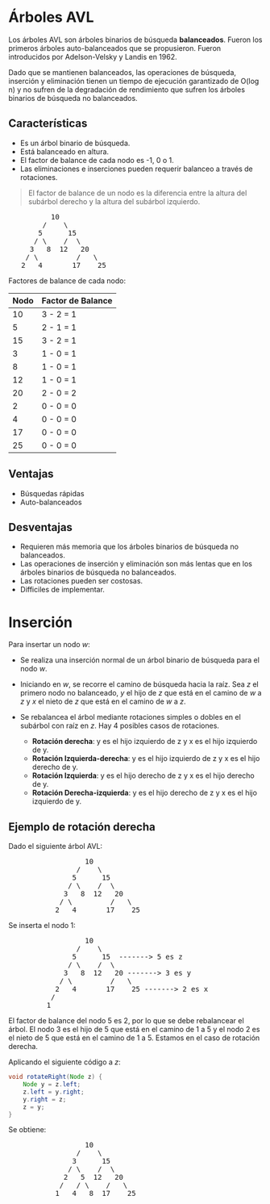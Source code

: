 # Árboles AVL
Los árboles AVL son árboles binarios de búsqueda **balanceados**. Fueron los primeros árboles auto-balanceados que se propusieron. Fueron introducidos por Adelson-Velsky y Landis en 1962.

Dado que se mantienen balanceados, las operaciones de búsqueda, inserción y eliminación tienen un tiempo de ejecución garantizado de O(log n) y no sufren de la degradación de rendimiento que sufren los árboles binarios de búsqueda no balanceados.

## Características
- Es un árbol binario de búsqueda.
- Está balanceado en altura.
- El factor de balance de cada nodo es -1, 0 o 1.
- Las eliminaciones e inserciones pueden requerir balanceo a través de rotaciones.

> El factor de balance de un nodo es la diferencia entre la altura del subárbol derecho y la altura del subárbol izquierdo.

<pre>
          10
        /    \
       5      15
      / \    /  \
     3   8  12   20
    / \         /   \
   2   4       17    25
</pre>


Factores de balance de cada nodo:

| Nodo | Factor de Balance |
|------|------------------|
| 10   | 3 - 2 = 1       |
| 5    | 2 - 1 = 1       |
| 15   | 3 - 2 = 1       |
| 3    | 1 - 0 = 1       |
| 8    | 1 - 0 = 1       |
| 12   | 1 - 0 = 1       |
| 20   | 2 - 0 = 2       |
| 2    | 0 - 0 = 0       |
| 4    | 0 - 0 = 0       |
| 17   | 0 - 0 = 0       |
| 25   | 0 - 0 = 0       |


## Ventajas
- Búsquedas rápidas
- Auto-balanceados

## Desventajas
- Requieren más memoria que los árboles binarios de búsqueda no balanceados.
- Las operaciones de inserción y eliminación son más lentas que en los árboles binarios de búsqueda no balanceados.
- Las rotaciones pueden ser costosas.
- Difficiles de implementar.

# Inserción
Para insertar un nodo _w_: 
- Se realiza una inserción normal de un árbol binario de búsqueda para el nodo _w_.
- Iniciando en _w_, se recorre el camino de búsqueda hacia la raíz. Sea _z_ el primero nodo no balanceado, _y_ el hijo de _z_ que está en el camino de _w_ a _z_ y _x_ el nieto de _z_ que está en el camino de _w_ a _z_.
- Se rebalancea el árbol mediante rotaciones simples o dobles en el subárbol con raíz en _z_. Hay 4 posibles casos de rotaciones.
 
    - **Rotación derecha**: y es el hijo izquierdo de z y x es el hijo izquierdo de y. 
    - **Rotación Izquierda-derecha**: y es el hijo izquierdo de z y x es el hijo derecho de y.
    - **Rotación Izquierda**: y es el hijo derecho de z y x es el hijo derecho de y.
    - **Rotación Derecha-izquierda**: y es el hijo derecho de z y x es el hijo izquierdo de y.


## Ejemplo de rotación derecha

Dado el siguiente árbol AVL:

 <pre>
                  10
                /    \
               5      15
              / \    /  \
             3   8  12   20
            / \         /   \
           2   4       17    25
</pre>

Se inserta el nodo 1:
 
 <pre>
                  10
                /    \
               5      15  -------> 5 es z
              / \    /  \
             3   8  12   20 -------> 3 es y
            / \         /   \
           2   4       17    25 -------> 2 es x
          /
         1
</pre>

El factor de balance del nodo 5 es 2, por lo que se debe rebalancear el árbol. El nodo 3 es el hijo de 5 que está en el camino de 1 a 5 y el nodo 2 es el nieto de 5 que está en el camino de 1 a 5. Estamos en el caso de rotación derecha.

Aplicando el siguiente código a _z_:

```java
void rotateRight(Node z) {
    Node y = z.left;
    z.left = y.right;
    y.right = z;
    z = y;
}
```

Se obtiene: 

 <pre>
                  10
                /    \
               3      15
              / \    /  \
             2   5  12   20
            /   / \    /   \
           1   4   8  17    25   
</pre>
